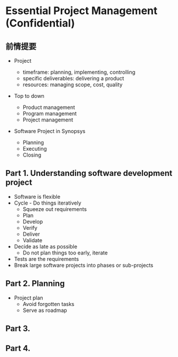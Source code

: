 # Essential Project Management (Confidential)

## 前情提要

* Project
    * timeframe: planning, implementing, controlling
    * specific deliverables: delivering a product
    * resources: managing scope, cost, quality

* Top to down
    * Product management
    * Program management
    * Project management

* Software Project in Synopsys
    * Planning
    * Executing
    * Closing

## Part 1. Understanding software development project

* Software is flexible
* Cycle - Do things iteratively
    * Squeeze out requirements
    * Plan
    * Develop
    * Verify
    * Deliver
    * Validate
* Decide as late as possible
    * Do not plan things too early, iterate
* Tests are the requirements
* Break large software projects into phases or sub-projects

## Part 2. Planning

* Project plan
    * Avoid forgotten tasks
    * Serve as roadmap

## Part 3.

## Part 4.